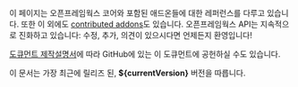 이 페이지는 오픈프레임웍스 코어와 포함된 애드온들에 대한 레퍼런스를 다루고 있습니다. 또한 이 외에도 [contributed addons](http://ofxaddons.com/)도 있습니다. 오픈프레임웍스 API는 지속적으로 진화하고 있습니다: 수정, 추가, 의견이 있으시다면 언제든지 환영입니다! 

[도큐먼트 제작설명서](contributing)에 따라 GitHub에 있는 이 도큐먼트에 공헌하실 수도 있습니다.

이 문서는 가장 최근에 릴리즈 된, __${currentVersion}__ 버전을 따릅니다.
